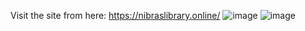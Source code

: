 Visit the site from here: https://nibraslibrary.online/
![image](https://user-images.githubusercontent.com/86645986/211723666-3bfef2be-23f3-49ac-99ff-c0fc1b044f92.png)
![image](https://user-images.githubusercontent.com/86645986/211723727-c489d0a9-1aa4-4e34-a215-89c0dfbae250.png)
